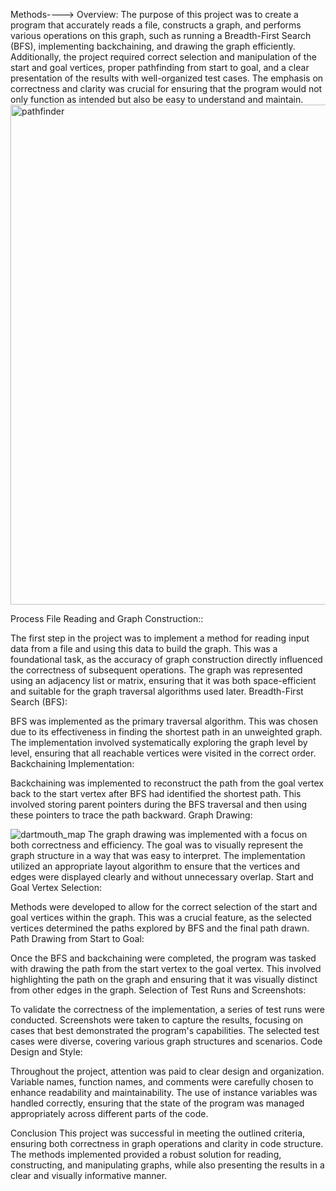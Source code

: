 Methods---->
Overview:
The purpose of this project was to create a program that accurately reads a file, constructs a graph, and performs various operations on this graph, such as running a Breadth-First Search (BFS), implementing backchaining, and drawing the graph efficiently. Additionally, the project required correct selection and manipulation of the start and goal vertices, proper pathfinding from start to goal, and a clear presentation of the results with well-organized test cases. The emphasis on correctness and clarity was crucial for ensuring that the program would not only function as intended but also be easy to understand and maintain.
<img width="800" alt="pathfinder" src="https://github.com/user-attachments/assets/f8f21b42-7a0b-4a1f-96ed-cb1b5b05796f">

Process
File Reading and Graph Construction::

The first step in the project was to implement a method for reading input data from a file and using this data to build the graph. This was a foundational task, as the accuracy of graph construction directly influenced the correctness of subsequent operations. The graph was represented using an adjacency list or matrix, ensuring that it was both space-efficient and suitable for the graph traversal algorithms used later.
Breadth-First Search (BFS):

BFS was implemented as the primary traversal algorithm. This was chosen due to its effectiveness in finding the shortest path in an unweighted graph. The implementation involved systematically exploring the graph level by level, ensuring that all reachable vertices were visited in the correct order.
Backchaining Implementation:

Backchaining was implemented to reconstruct the path from the goal vertex back to the start vertex after BFS had identified the shortest path. This involved storing parent pointers during the BFS traversal and then using these pointers to trace the path backward.
Graph Drawing:

![dartmouth_map](https://github.com/user-attachments/assets/b74da2d3-febc-4822-aeaa-32401c2e435d)
The graph drawing was implemented with a focus on both correctness and efficiency. The goal was to visually represent the graph structure in a way that was easy to interpret. The implementation utilized an appropriate layout algorithm to ensure that the vertices and edges were displayed clearly and without unnecessary overlap.
Start and Goal Vertex Selection:

Methods were developed to allow for the correct selection of the start and goal vertices within the graph. This was a crucial feature, as the selected vertices determined the paths explored by BFS and the final path drawn.
Path Drawing from Start to Goal:

Once the BFS and backchaining were completed, the program was tasked with drawing the path from the start vertex to the goal vertex. This involved highlighting the path on the graph and ensuring that it was visually distinct from other edges in the graph.
Selection of Test Runs and Screenshots:

To validate the correctness of the implementation, a series of test runs were conducted. Screenshots were taken to capture the results, focusing on cases that best demonstrated the program's capabilities. The selected test cases were diverse, covering various graph structures and scenarios.
Code Design and Style:

Throughout the project, attention was paid to clear design and organization. Variable names, function names, and comments were carefully chosen to enhance readability and maintainability. The use of instance variables was handled correctly, ensuring that the state of the program was managed appropriately across different parts of the code.

Conclusion
This project was successful in meeting the outlined criteria, ensuring both correctness in graph operations and clarity in code structure. The methods implemented provided a robust solution for reading, constructing, and manipulating graphs, while also presenting the results in a clear and visually informative manner.

